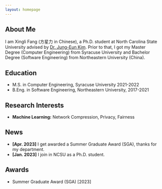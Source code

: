 ```yaml
---
layout: homepage
---
```


## About Me

I am Xingli Fang (方星力 in Chinese), a Ph.D. student at North Carolina State University advised by [Dr. Jung-Eun Kim](https://jungeunkim.wordpress.ncsu.edu/). Prior to that, I got my Master Degree (Computer Engineering) from Syracuse University and Bachelor Degree (Software Engineering) from Northeastern University (China).

## Education
- M.S. in Computer Engineering, Syracuse University 2021-2022
- B.Eng. in Software Engineering, Northeastern University, 2017-2021

## Research Interests

- **Machine Learning:** Network Compression, Privacy, Fairness

## News
- **[Apr. 2023]** I get awarded a Summer Graduate Award (SGA), thanks for my department.
- **[Jan. 2023]** I join in NCSU as a Ph.D. student.

## Awards
- Summer Graduate Award (SGA) [2023]